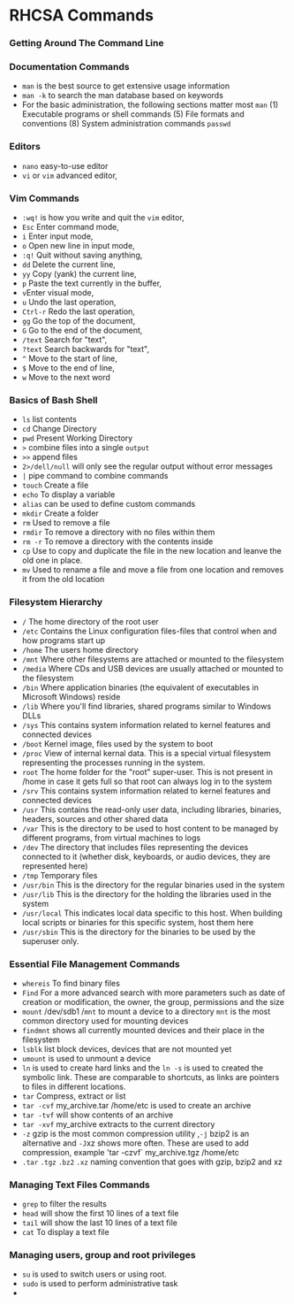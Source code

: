 # RHCSA Commands
### Getting Around The Command Line
### Documentation Commands

 - `man` is the best source to get extensive usage information
 - `man -k` to search the man database based on keywords
 - For the basic administration, the following sections matter most `man` (1) Executable programs or shell commands (5) File formats and conventions (8) System administration commands `passwd` 

### Editors

 - `nano` easy-to-use editor
 - `vi` or `vim` advanced editor,

### Vim Commands 

 - `:wq!` is how you write and quit the `vim` editor,
 - `Esc` Enter command mode,
 - `i` Enter input mode,
 - `o` Open new line in input mode,
 - `:q!` Quit without saving anything,
 - `dd` Delete the current line,
 - `yy` Copy (yank) the current line,
 - `p` Paste the text currently in the buffer,
 - `v`Enter visual mode,
 - `u` Undo the last operation,
 - `Ctrl-r` Redo the last operation,
 - `gg` Go the top of the document,
 - `G` Go to the end of the document,
 - `/text` Search for "text",
 - `?text` Search backwards for "text",
 - `^` Move to the start of line,
 - `$` Move to the end of line,
 - `w` Move to the next word

### Basics of Bash Shell

- `ls` list contents
- `cd` Change Directory
- `pwd` Present Working Directory
-  `>` combine files into a single `output`
-  `>>` append files
-  `2>/dell/null` will only see the regular output without error messages
-  `|` pipe command to combine commands
-  `touch` Create a file
-  `echo` To display a variable
-  `alias` can be used to define custom commands
-  `mkdir` Create a folder
-  `rm` Used to remove a file
-  `rmdir` To remove a directory with no files within them
-  `rm -r` To remove a directory with the contents inside
-  `cp` Use to copy and duplicate the file in the new location and leanve the old one in place.
-  `mv` Used to rename a file and move a file from one location and removes it from the old location

### Filesystem Hierarchy

- `/` The home directory of the root user
- `/etc` Contains the Linux configuration files-files that control when and how programs start up
- `/home` The users home directory
- `/mnt` Where other filesystems are attached or mounted to the filesystem
- `/media` Where CDs and USB devices are usually attached or mounted to the filesystem
- `/bin` Where application binaries (the equivalent of executables in Microsoft Windows) reside
- `/lib` Where you'll find libraries, shared programs similar to Windows DLLs
- `/sys` This contains system information related to kernel features and connected devices
- `/boot` Kernel image, files used by the system to boot
- `/proc` View of internal kernal data. This is a special virtual filesystem representing the processes running in the system.
- `root` The home folder for the "root" super-user. This is not present in /home in case it gets full so that root can always log in to the system
- `/srv` This contains system information related to kernel features and connected devices
- `/usr` This contains the read-only user data, including libraries, binaries, headers, sources and other shared data
- `/var` This is the directory to be used to host content to be managed by different programs, from virtual machines to logs
- `/dev` The directory that includes files representing the devices connected to it (whether disk, keyboards, or audio devices, they are represented here)
- `/tmp` Temporary files
- `/usr/bin` This is the directory for the regular binaries used in the system
- `/usr/lib` This is the directory for the holding the libraries used in the system
- `/usr/local` This indicates local data specific to this host. When building local scripts or binaries for this specific system, host them here
- `/usr/sbin` This is the directory for the binaries to be used by the superuser only.

 ### Essential File Management Commands
 
- `whereis` To find binary files
- `Find` For a more advanced search with more parameters such as date of creation or modification, the owner, the group, permissions and the size
- `mount` /dev/sdb1 /`mnt` to mount a device to a directory `mnt` is the most common directory used for mounting devices
- `findmnt` shows all currently mounted devices and their place in the filesystem
- `lsblk` list block devices, devices that are not mounted yet
- `umount` is used to unmount a device
- `ln` is used to create hard links and the `ln -s` is used to created the symbolic link. These are comparable to shortcuts, as links are pointers to files in different locations.
- `tar` Compress, extract or list
- `tar -cvf` my_archive.tar /home/etc is used to create an archive
- `tar -tvf` will show contents of an archive
- `tar -xvf` my_archive extracts to the current directory
- `-z` gzip is the most common compression utility ,`-j` bzip2 is an alternative and `-J`xz shows more often. These are used to add compression, example 'tar -czvf` my_archive.tgz /home/etc
- `.tar` `.tgz` `.bz2` `.xz` naming convention that goes with gzip, bzip2 and xz 

 ### Managing Text Files Commands

 - `grep` to filter the results
 - `head` will show the first 10 lines of a text file
 - `tail` will show the last 10 lines of a text file
 - `cat` To display a text file

### Managing users, group and root privileges

- `su` is used to switch users or using root.
- `sudo` is used to perform administrative task
- 
